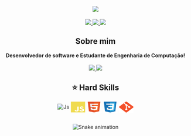 <div align="center">
  <a href="https://github.com/Mikaelpro1010">
    <img src="https://github.com/Mikaelpro1010/Mikaelpro1010/blob/main/welcome!.gif" width="500">
  </a>
</div>
<br>
<div align="center">
  <a href="https://github.com/Mikaelpro1010" target="_blank">
    <img src="https://img.shields.io/badge/GitHub-100000?style=for-the-badge&logo=github&logoColor=white" target="_blank">
  </a>
  <a href = "mailto:mkpro10@alu.ufc.br">
    <img src="https://img.shields.io/badge/Gmail-D14836?style=for-the-badge&logo=gmail&logoColor=white">
  </a>
  <a href="https://www.linkedin.com/in/antonio-mikael-a49b2b201/" target="_blank">
    <img src="https://img.shields.io/badge/-LinkedIn-%230077B5?style=for-the-badge&logo=linkedin&logoColor=white" target="_blank">
  </a>
  
  ## Sobre mim
<div align='center'>
  <b>Desenvolvedor de software e Estudante de Engenharia de Computação!</b>
</div><br>
  
<div align="center">
  <a href="https://github.com/Mikaelpro1010">
    <img height="150em" src="https://github-readme-stats.vercel.app/api?username=Mikaelpro1010&count_private=true&include_all_commits=true&show_icons=true&theme=dracula&hide_border=false&show_owner=true"/>
    <img height="150em" src="https://github-readme-stats.vercel.app/api/top-langs/?username=Mikaelpro1010&theme=dracula&hide_border=false&&layout=compact"/>
  </a>
</div>
  
  ## ⭐️ Hard Skills
<div align="center">
  <img align="center" alt="Js" height="30" width="40" src="https://www.pngegg.com/pt/png-nolyw">
   <img align="center" alt="Js" height="30" width="40" src="https://raw.githubusercontent.com/devicons/devicon/master/icons/javascript/javascript-plain.svg">
  <img align="center" alt="HTML" height="30" width="40" src="https://raw.githubusercontent.com/devicons/devicon/master/icons/html5/html5-original.svg">
  <img align="center" alt="CSS" height="30" width="40" src="https://raw.githubusercontent.com/devicons/devicon/master/icons/css3/css3-original.svg">
  <img align="center" alt="git" height="30" width="40" src="https://raw.githubusercontent.com/devicons/devicon/master/icons/git/git-original.svg">
</div><br>
  
  <div align="center">

  ![Snake animation](https://github.com/danielbped/danielbped/blob/output/github-contribution-grid-snake.svg)
  
</div>
